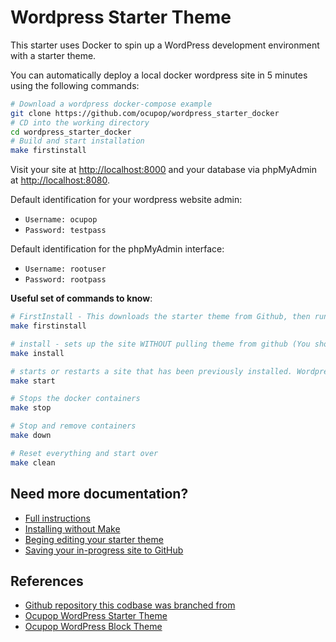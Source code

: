 # Wordpress Starter Theme

This starter uses Docker to spin up a WordPress development environment with a starter theme.

You can automatically deploy a local docker wordpress site in 5 minutes
using the following commands:

```bash
# Download a wordpress docker-compose example
git clone https://github.com/ocupop/wordpress_starter_docker
# CD into the working directory
cd wordpress_starter_docker
# Build and start installation
make firstinstall
```

Visit your site at <http://localhost:8000> and your database via phpMyAdmin
at <http://localhost:8080>.

Default identification for your wordpress website admin:

- `Username: ocupop`
- `Password: testpass`

Default identification for the phpMyAdmin interface:

- `Username: rootuser`
- `Password: rootpass`

**Useful set of commands to know**:

```bash
# FirstInstall - This downloads the starter theme from Github, then runs 'install'
make firstinstall

# install - sets up the site WITHOUT pulling theme from github (You should have a file at schema/__.sql, and wpcli/Makefile.theme )
make install

# starts or restarts a site that has been previously installed. Wordpress files should exist in ./wordpress, and database files should exist in ./schema
make start

# Stops the docker containers
make stop

# Stop and remove containers
make down

# Reset everything and start over
make clean
```




## Need more documentation?

- [Full instructions](docs/full-instructions.md)
- [Installing without Make](docs/without-make.md)
- [Beging editing your starter theme](docs/editing-starter-theme.md)
- [Saving your in-progress site to GitHub](docs/saving.md)

## References

- [Github repository this codbase was branched from](https://github.com/kassambara/wordpress-docker-compose)
- [Ocupop WordPress Starter Theme](https://github.com/ocupop/wordpress_starter_theme)
- [Ocupop WordPress Block Theme](https://github.com/ocupop/wordpress_starter_theme_block_child)
